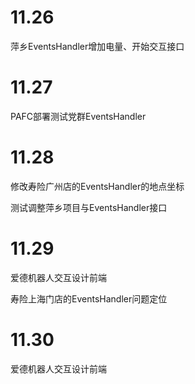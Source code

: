 # 11.26

萍乡EventsHandler增加电量、开始交互接口

# 11.27

PAFC部署测试党群EventsHandler

# 11.28

修改寿险广州店的EventsHandler的地点坐标

测试调整萍乡项目与EventsHandler接口

# 11.29

爱德机器人交互设计前端

寿险上海门店的EventsHandler问题定位

# 11.30

爱德机器人交互设计前端